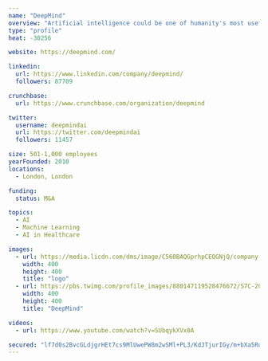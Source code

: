 ```yaml
---
name: "DeepMind"
overview: "Artificial intelligence could be one of humanity's most useful inventions. DeepMind aims to build advanced AI to expand our knowledge and find new answers. By solving this one thing, we believe we could help people solve thousands of problems."
type: "profile"
heat: -30256

website: https://deepmind.com/

linkedin:
  url: https://www.linkedin.com/company/deepmind/
  followers: 87709

crunchbase:
  url: https://www.crunchbase.com/organization/deepmind

twitter:
  username: deepmindai
  url: https://twitter.com/deepmindai
  followers: 11457

size: 501-1,000 employees
yearFounded: 2010
locations:
  - London, London

funding:
  status: M&A

topics:
  - AI
  - Machine Learning
  - AI in Healthcare

images:
  - url: https://media.licdn.com/dms/image/C560BAQGprhpCEQGNjQ/company-logo_400_400/0?e=1582761600&v=beta&t=ovjHViwSGXezfnO7883jeplhKSvdqWJOFAHXSCuWxHQ
    width: 400
    height: 400
    title: "logo"
  - url: https://pbs.twimg.com/profile_images/880147119528476672/S7C-2C6t_400x400.jpg
    width: 400
    height: 400
    title: "DeepMind"

videos:
  - url: https://www.youtube.com/watch?v=SUbqykXVx0A

secured: "lf7d0s2BvcGLdjgrHEt7cs9MlUwePW8m2wSMl+PL3/KdJTjurIGy/m+bXa5RuWQM1dtKef19pwyOvXtMUHtmLtuJw7docuw1oEOilyNDUW4Hh25HH5actlrP0+EWuFjGJwWKfwpbxP416Q5COnFs58pup977ZmJ5QUyaOszo82WxO4//G7/cEfT8VoHei5gs/PzKEZGm+ffulv2R3Plmu9GsckGJ9K7nuvm+UC8zVrRKf6wZjRtxdZNn6hksr8nVpyyWhIC1Gzjd28pxIw4C0edGoiBLz6brsmNxDbJI4+O1S80OUSFgXGSz78qgHqur;i/gQBd1s+StLjD8CYCYLWQ=="
---
```


